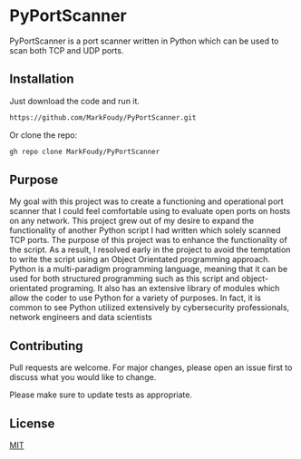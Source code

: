 # PyPortScanner

PyPortScanner is a port scanner written in Python which can be used to scan both TCP and UDP ports.  

## Installation
Just download the code and run it.
```bash
https://github.com/MarkFoudy/PyPortScanner.git
```
Or clone the repo:
```bash
gh repo clone MarkFoudy/PyPortScanner
```

## Purpose
 My goal with this project was to create a functioning and operational port scanner that I could feel comfortable using to evaluate open ports on hosts on any network.   This project grew out of my desire to expand the functionality of another Python script I had written which solely scanned TCP ports.  The purpose of this project was to enhance the functionality of the script. As a result, I resolved early in the project to avoid the temptation to write the script using an Object Orientated programming approach. Python is a multi-paradigm programming language, meaning that it can be used for both structured programming such as this script and object-orientated programing. It also has an extensive library of modules which allow the coder to use Python for a variety of purposes. In fact, it is common to see Python utilized extensively by cybersecurity professionals, network engineers and data scientists


## Contributing

Pull requests are welcome. For major changes, please open an issue first
to discuss what you would like to change.

Please make sure to update tests as appropriate.

## License

[MIT](https://choosealicense.com/licenses/mit/)

